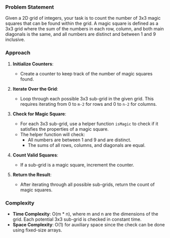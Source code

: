 ### Problem Statement
Given a 2D grid of integers, your task is to count the number of 3x3 magic squares that can be found within the grid. A magic square is defined as a 3x3 grid where the sum of the numbers in each row, column, and both main diagonals is the same, and all numbers are distinct and between 1 and 9 inclusive.

### Approach
1. **Initialize Counters**:
   - Create a counter to keep track of the number of magic squares found.

2. **Iterate Over the Grid**:
   - Loop through each possible 3x3 sub-grid in the given grid. This requires iterating from 0 to `m-2` for rows and 0 to `n-2` for columns.

3. **Check for Magic Square**:
   - For each 3x3 sub-grid, use a helper function `isMagic` to check if it satisfies the properties of a magic square.
   - The helper function will check:
     - All numbers are between 1 and 9 and are distinct.
     - The sums of all rows, columns, and diagonals are equal.

4. **Count Valid Squares**:
   - If a sub-grid is a magic square, increment the counter.

5. **Return the Result**:
   - After iterating through all possible sub-grids, return the count of magic squares.

### Complexity
- **Time Complexity**: O(m * n), where m and n are the dimensions of the grid. Each potential 3x3 sub-grid is checked in constant time.
- **Space Complexity**: O(1) for auxiliary space since the check can be done using fixed-size arrays.

